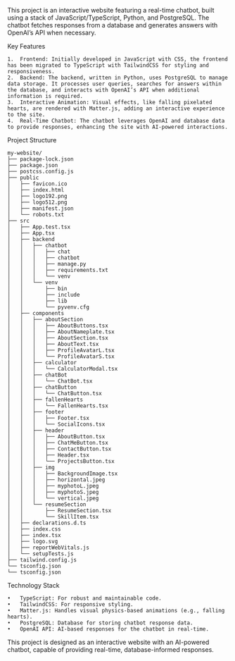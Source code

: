 This project is an interactive website featuring a real-time chatbot, built using a stack of JavaScript/TypeScript, Python, and PostgreSQL. The chatbot fetches responses from a database and generates answers with OpenAI’s API when necessary.

Key Features

	1.	Frontend: Initially developed in JavaScript with CSS, the frontend has been migrated to TypeScript with TailwindCSS for styling and responsiveness.
	2.	Backend: The backend, written in Python, uses PostgreSQL to manage data storage. It processes user queries, searches for answers within the database, and interacts with OpenAI’s API when additional information is required.
	3.	Interactive Animation: Visual effects, like falling pixelated hearts, are rendered with Matter.js, adding an interactive experience to the site.
	4.	Real-Time Chatbot: The chatbot leverages OpenAI and database data to provide responses, enhancing the site with AI-powered interactions.

Project Structure
```
my-website/
├── package-lock.json
├── package.json
├── postcss.config.js
├── public
│   ├── favicon.ico
│   ├── index.html
│   ├── logo192.png
│   ├── logo512.png
│   ├── manifest.json
│   └── robots.txt
├── src
│   ├── App.test.tsx
│   ├── App.tsx
│   ├── backend
│   │   ├── chatbot
│   │   │   ├── chat
│   │   │   ├── chatbot
│   │   │   ├── manage.py
│   │   │   ├── requirements.txt
│   │   │   └── venv
│   │   └── venv
│   │       ├── bin
│   │       ├── include
│   │       ├── lib
│   │       └── pyvenv.cfg
│   ├── components
│   │   ├── aboutSection
│   │   │   ├── AboutButtons.tsx
│   │   │   ├── AboutNameplate.tsx
│   │   │   ├── AboutSection.tsx
│   │   │   ├── AboutText.tsx
│   │   │   ├── ProfileAvatarL.tsx
│   │   │   └── ProfileAvatarS.tsx
│   │   ├── calculator
│   │   │   └── CalculatorModal.tsx
│   │   ├── chatBot
│   │   │   └── ChatBot.tsx
│   │   ├── chatButton
│   │   │   └── ChatButton.tsx
│   │   ├── fallenHearts
│   │   │   └── FallenHearts.tsx
│   │   ├── footer
│   │   │   ├── Footer.tsx
│   │   │   └── SocialIcons.tsx
│   │   ├── header
│   │   │   ├── AboutButton.tsx
│   │   │   ├── ChatMeButton.tsx
│   │   │   ├── ContactButton.tsx
│   │   │   ├── Header.tsx
│   │   │   └── ProjectsButton.tsx
│   │   ├── img
│   │   │   ├── BackgroundImage.tsx
│   │   │   ├── horizontal.jpeg
│   │   │   ├── myphotoL.jpeg
│   │   │   ├── myphotoS.jpeg
│   │   │   └── vertical.jpeg
│   │   └── resumeSection
│   │       ├── ResumeSection.tsx
│   │       └── SkillItem.tsx
│   ├── declarations.d.ts
│   ├── index.css
│   ├── index.tsx
│   ├── logo.svg
│   ├── reportWebVitals.js
│   └── setupTests.js
├── tailwind.config.js
└── tsconfig.json
└── tsconfig.json

```
Technology Stack

	•	TypeScript: For robust and maintainable code.
	•	TailwindCSS: For responsive styling.
	•	Matter.js: Handles visual physics-based animations (e.g., falling hearts).
	•	PostgreSQL: Database for storing chatbot response data.
	•	OpenAI API: AI-based responses for the chatbot in real-time.

This project is designed as an interactive website with an AI-powered chatbot, capable of providing real-time, database-informed responses.
